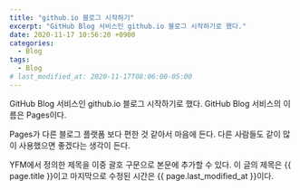 ```yaml
---
title: "github.io 블로그 시작하기"
excerpt: "GitHub Blog 서비스인 github.io 블로그 시작하기로 했다."
date: 2020-11-17 10:56:20 +0900
categories:
  - Blog
tags:
  - Blog
# last_modified_at: 2020-11-17T08:06:00-05:00
---
```


GitHub Blog 서비스인 github.io 블로그 시작하기로 했다.
GitHub Blog 서비스의 이름은 Pages이다.

Pages가 다른 블로그 플랫폼 보다 편한 것 같아서 마음에 든다.
다른 사람들도 같이 많이 사용했으면 좋겠다는 생각이 든다.

YFM에서 정의한 제목을 이중 괄호 구문으로 본문에 추가할 수 있다.
이 글의 제목은 {{ page.title }}이고
마지막으로 수정된 시간은 {{ page.last_modified_at }}이다.
